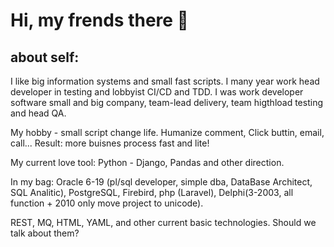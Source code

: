 # Hi, my frends there 👋

## about self:

I like big information systems and small fast scripts. I many year work head developer in testing and lobbyist CI/CD and TDD.
I was work developer software small and big company, team-lead delivery, team higthload testing and head QA.

My hobby - small script change life. Humanize сomment, Click buttin, email, call... Result: more buisnes process fast and lite!

My current love tool: Python - Django, Pandas and other direction.

In my bag: Oracle 6-19 (pl/sql developer, simple dba, DataBase Architect, SQL Analitic), PostgreSQL, Firebird, php (Laravel), Delphi(3-2003, all function + 2010 only move project to unicode).

REST, MQ, HTML, YAML, and other current basic technologies. Should we talk about them?

<!--
**xvlady/xvlady** is a ✨ _special_ ✨ repository because its `README.md` (this file) appears on your GitHub profile.

Here are some ideas to get you started:

- 🔭 I’m currently working on ...
- 🌱 I’m currently learning ...
- 👯 I’m looking to collaborate on ...
- 🤔 I’m looking for help with ...
- 💬 Ask me about ...
- 📫 How to reach me: ...
- 😄 Pronouns: ...
- ⚡ Fun fact: ...
-->
